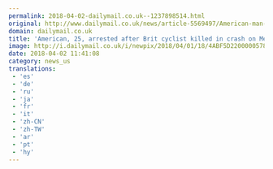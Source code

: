 ```yaml
---
permalink: 2018-04-02-dailymail.co.uk--1237898514.html
original: http://www.dailymail.co.uk/news/article-5569497/American-man-25-arrested-British-cyclist-killed-crash.html?ITO=1490&ns_mchannel=rss&ns_campaign=1490
domain: dailymail.co.uk
title: 'American, 25, arrested after Brit cyclist killed in crash on Menorca'
image: http://i.dailymail.co.uk/i/newpix/2018/04/01/18/4ABF5D2200000578-0-image-a-6_1522604213719.jpg
date: 2018-04-02 11:41:08
category: news_us
translations: 
 - 'es'
 - 'de'
 - 'ru'
 - 'ja'
 - 'fr'
 - 'it'
 - 'zh-CN'
 - 'zh-TW'
 - 'ar'
 - 'pt'
 - 'hy'
---
```


